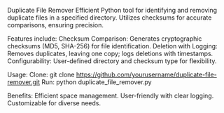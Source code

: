 Duplicate File Remover
    Efficient Python tool for identifying and removing duplicate files in a specified directory.
    Utilizes checksums for accurate comparisons, ensuring precision.

Features include:
    Checksum Comparison:
        Generates cryptographic checksums (MD5, SHA-256) for file identification.
    Deletion with Logging:
        Removes duplicates, leaving one copy; logs deletions with timestamps.
    Configurability:
        User-defined directory and checksum type for flexibility.

Usage:
    Clone: git clone https://github.com/yourusername/duplicate-file-remover.git
    Run: python duplicate_file_remover.py

Benefits:
    Efficient space management.
    User-friendly with clear logging.
    Customizable for diverse needs.

